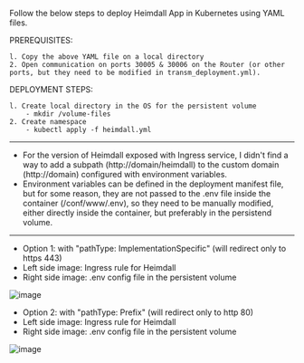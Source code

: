 Follow the below steps to deploy Heimdall App in Kubernetes using YAML files.

PREREQUISITES:

    l. Copy the above YAML file on a local directory
    2. Open communication on ports 30005 & 30006 on the Router (or other ports, but they need to be modified in transm_deployment.yml).

DEPLOYMENT STEPS:

    l. Create local directory in the OS for the persistent volume
        - mkdir /volume-files
    2. Create namespace
        - kubectl apply -f heimdall.yml


---

- For the version of Heimdall exposed with Ingress service, I didn't find a way to add a subpath (http://domain/heimdall) to the custom domain (http://domain) configured with environment variables.
- Environment variables can be defined in the deployment manifest file, but for some reason, they are not passed to the .env file inside the container (/conf/www/.env), so they need to be manually modified, either directly inside the container, but preferably in the persistend volume.

---

- Option 1: with "pathType: ImplementationSpecific" (will redirect only to https 443)
- Left side image: Ingress rule for Heimdall
- Right side image: .env config file in the persistent volume

![image](https://github.com/denis-314/Heimdall----k8s/assets/112620749/4317324a-1ed7-4f76-accd-8007a592b0de)

- Option 2: with "pathType: Prefix" (will redirect only to http 80)
- Left side image: Ingress rule for Heimdall
- Right side image: .env config file in the persistent volume

![image](https://github.com/denis-314/Heimdall----k8s/assets/112620749/e2d0a962-7cc4-4938-b946-d2fc1f95586a)
